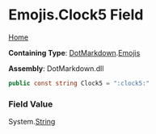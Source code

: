 # Emojis\.Clock5 Field

[Home](../../../README.md)

**Containing Type**: [DotMarkdown](../../README.md)\.[Emojis](../README.md)

**Assembly**: DotMarkdown\.dll

```csharp
public const string Clock5 = ":clock5:"
```

### Field Value

System\.[String](https://docs.microsoft.com/en-us/dotnet/api/system.string)